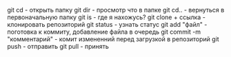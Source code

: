 git cd - открыть папку
git dir - просмотр что в папке
git cd.. - вернуться в первоначальную папку
git is - где я нахожусь?
git clone + ссылка - клонировать репозиторий
git status -  узнать статус
git add "файл" - поготовка к коммиту, добавление файла в очередь
git commit -m "комментарий" - комит измененний перед загрузкой в репозиторий
git push - отправить
git pull - принять